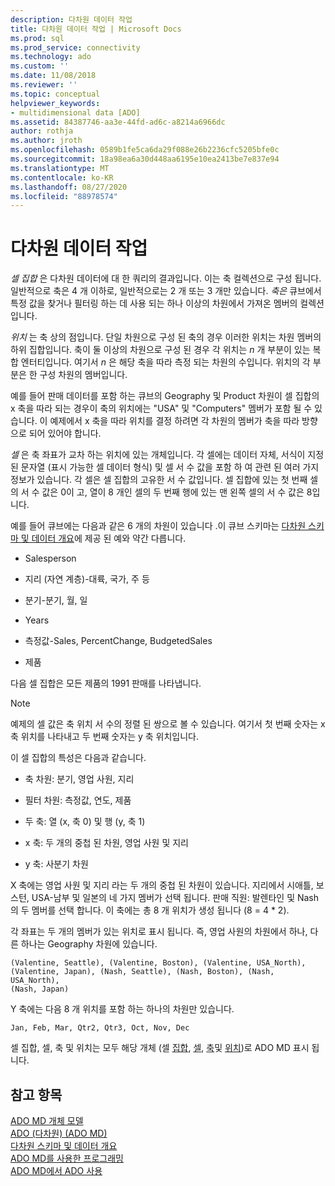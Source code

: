 ```yaml
---
description: 다차원 데이터 작업
title: 다차원 데이터 작업 | Microsoft Docs
ms.prod: sql
ms.prod_service: connectivity
ms.technology: ado
ms.custom: ''
ms.date: 11/08/2018
ms.reviewer: ''
ms.topic: conceptual
helpviewer_keywords:
- multidimensional data [ADO]
ms.assetid: 84387746-aa3e-44fd-ad6c-a8214a6966dc
author: rothja
ms.author: jroth
ms.openlocfilehash: 0589b1fe5ca6da29f088e26b2236cfc5205bfe0c
ms.sourcegitcommit: 18a98ea6a30d448aa6195e10ea2413be7e837e94
ms.translationtype: MT
ms.contentlocale: ko-KR
ms.lasthandoff: 08/27/2020
ms.locfileid: "88978574"
---
```

# <a name="working-with-multidimensional-data"></a>다차원 데이터 작업
*셀 집합* 은 다차원 데이터에 대 한 쿼리의 결과입니다. 이는 축 컬렉션으로 구성 됩니다. 일반적으로 축은 4 개 이하로, 일반적으로는 2 개 또는 3 개만 있습니다. *축은* 큐브에서 특정 값을 찾거나 필터링 하는 데 사용 되는 하나 이상의 차원에서 가져온 멤버의 컬렉션입니다.  
  
 *위치* 는 축 상의 점입니다. 단일 차원으로 구성 된 축의 경우 이러한 위치는 차원 멤버의 하위 집합입니다. 축이 둘 이상의 차원으로 구성 된 경우 각 위치는 *n* 개 부분이 있는 복합 엔터티입니다. 여기서 *n* 은 해당 축을 따라 측정 되는 차원의 수입니다. 위치의 각 부분은 한 구성 차원의 멤버입니다.  
  
 예를 들어 판매 데이터를 포함 하는 큐브의 Geography 및 Product 차원이 셀 집합의 x 축을 따라 되는 경우이 축의 위치에는 "USA" 및 "Computers" 멤버가 포함 될 수 있습니다. 이 예제에서 x 축을 따라 위치를 결정 하려면 각 차원의 멤버가 축을 따라 방향으로 되어 있어야 합니다.  
  
 *셀* 은 축 좌표가 교차 하는 위치에 있는 개체입니다. 각 셀에는 데이터 자체, 서식이 지정 된 문자열 (표시 가능한 셀 데이터 형식) 및 셀 서 수 값을 포함 하 여 관련 된 여러 가지 정보가 있습니다. 각 셀은 셀 집합의 고유한 서 수 값입니다. 셀 집합에 있는 첫 번째 셀의 서 수 값은 0이 고, 열이 8 개인 셀의 두 번째 행에 있는 맨 왼쪽 셀의 서 수 값은 8입니다.  
  
 예를 들어 큐브에는 다음과 같은 6 개의 차원이 있습니다 .이 큐브 스키마는 [다차원 스키마 및 데이터 개요](./overview-of-multidimensional-schemas-and-data.md)에 제공 된 예와 약간 다릅니다.  
  
-   Salesperson  
  
-   지리 (자연 계층)-대륙, 국가, 주 등  
  
-   분기-분기, 월, 일  
  
-   Years  
  
-   측정값-Sales, PercentChange, BudgetedSales  
  
-   제품  
  
 다음 셀 집합은 모든 제품의 1991 판매를 나타냅니다.  
  
> [!NOTE]
>  예제의 셀 값은 축 위치 서 수의 정렬 된 쌍으로 볼 수 있습니다. 여기서 첫 번째 숫자는 x 축 위치를 나타내고 두 번째 숫자는 y 축 위치입니다.  
  
 이 셀 집합의 특성은 다음과 같습니다.  
  
-   축 차원: 분기, 영업 사원, 지리  
  
-   필터 차원: 측정값, 연도, 제품  
  
-   두 축: 열 (x, 축 0) 및 행 (y, 축 1)  
  
-   x 축: 두 개의 중첩 된 차원, 영업 사원 및 지리  
  
-   y 축: 사분기 차원  
  
 X 축에는 영업 사원 및 지리 라는 두 개의 중첩 된 차원이 있습니다. 지리에서 시애틀, 보스턴, USA-남부 및 일본의 네 가지 멤버가 선택 됩니다. 판매 직원: 발렌타인 및 Nash의 두 멤버를 선택 합니다. 이 축에는 총 8 개 위치가 생성 됩니다 (8 = 4 * 2).  
  
 각 좌표는 두 개의 멤버가 있는 위치로 표시 됩니다. 즉, 영업 사원의 차원에서 하나, 다른 하나는 Geography 차원에 있습니다.  
  
```console
(Valentine, Seattle), (Valentine, Boston), (Valentine, USA_North),  
(Valentine, Japan), (Nash, Seattle), (Nash, Boston), (Nash, USA_North),  
(Nash, Japan)  
```  
  
 Y 축에는 다음 8 개 위치를 포함 하는 하나의 차원만 있습니다.  
  
```console
Jan, Feb, Mar, Qtr2, Qtr3, Oct, Nov, Dec  
```  
  
 셀 집합, 셀, 축 및 위치는 모두 해당 개체 (셀 [집합](../../reference/ado-md-api/cellset-object-ado-md.md), [셀](../../reference/ado-md-api/cell-object-ado-md.md), [축](../../reference/ado-md-api/axis-object-ado-md.md)및 [위치](../../reference/ado-md-api/position-object-ado-md.md))로 ADO MD 표시 됩니다.  
  
## <a name="see-also"></a>참고 항목  
 [ADO MD 개체 모델](../../reference/ado-md-api/ado-md-object-model.md)   
 [ADO (다차원) (ADO MD)](./ado-multidimensional-ado-md.md)   
 [다차원 스키마 및 데이터 개요](./overview-of-multidimensional-schemas-and-data.md)   
 [ADO MD를 사용한 프로그래밍](./programming-with-ado-md.md)   
 [ADO MD에서 ADO 사용](./using-ado-with-ado-md.md)